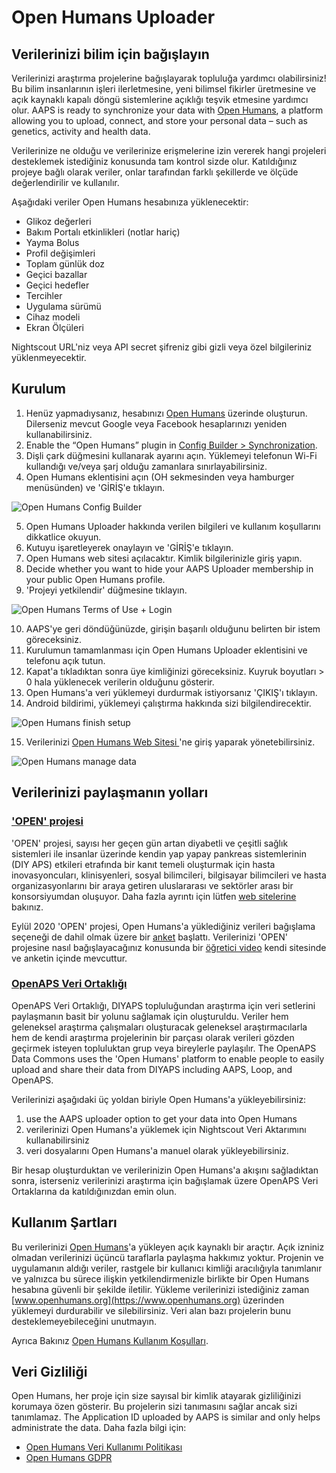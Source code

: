 # Open Humans Uploader

## Verilerinizi bilim için bağışlayın

Verilerinizi araştırma projelerine bağışlayarak topluluğa yardımcı olabilirsiniz! Bu bilim insanlarının işleri ilerletmesine, yeni bilimsel fikirler üretmesine ve açık kaynaklı kapalı döngü sistemlerine açıklığı teşvik etmesine yardımcı olur. AAPS is ready to synchronize your data with [Open Humans](https://www.openhumans.org), a platform allowing you to upload, connect, and store your personal data – such as genetics, activity and health data.

Verilerinize ne olduğu ve verilerinize erişmelerine izin vererek hangi projeleri desteklemek istediğiniz konusunda tam kontrol sizde olur. Katıldığınız projeye bağlı olarak veriler, onlar tarafından farklı şekillerde ve ölçüde değerlendirilir ve kullanılır.

Aşağıdaki veriler Open Humans hesabınıza yüklenecektir:

- Glikoz değerleri
- Bakım Portalı etkinlikleri (notlar hariç)
- Yayma Bolus
- Profil değişimleri
- Toplam günlük doz
- Geçici bazallar
- Geçici hedefler
- Tercihler
- Uygulama sürümü
- Cihaz modeli
- Ekran Ölçüleri

Nightscout URL'niz veya API secret şifreniz gibi gizli veya özel bilgileriniz yüklenmeyecektir.

## Kurulum

1. Henüz yapmadıysanız, hesabınızı [Open Humans](https://www.openhumans.org) üzerinde oluşturun. Dilerseniz mevcut Google veya Facebook hesaplarınızı yeniden kullanabilirsiniz.
2. Enable the “Open Humans” plugin in [Config Builder > Synchronization](../SettingUpAaps/ConfigBuilder.md).
3. Dişli çark düğmesini kullanarak ayarını açın. Yüklemeyi telefonun Wi-Fi kullandığı ve/veya şarj olduğu zamanlara sınırlayabilirsiniz.
4. Open Humans eklentisini açın (OH sekmesinden veya hamburger menüsünden) ve 'GİRİŞ'e tıklayın.

![Open Humans Config Builder](../images/OHUploader1.png)

5. Open Humans Uploader hakkında verilen bilgileri ve kullanım koşullarını dikkatlice okuyun.
6. Kutuyu işaretleyerek onaylayın ve 'GİRİŞ'e tıklayın.
7. Open Humans web sitesi açılacaktır. Kimlik bilgilerinizle giriş yapın.
8. Decide whether you want to hide your AAPS Uploader membership in your public Open Humans profile.
9. 'Projeyi yetkilendir' düğmesine tıklayın.

![Open Humans Terms of Use + Login](../images/OHUploader2.png)

10. AAPS'ye geri döndüğünüzde, girişin başarılı olduğunu belirten bir istem göreceksiniz.
11. Kurulumun tamamlanması için Open Humans Uploader eklentisini ve telefonu açık tutun.
12. Kapat'a tıkladıktan sonra üye kimliğinizi göreceksiniz. Kuyruk boyutları > 0 hala yüklenecek verilerin olduğunu gösterir.
13. Open Humans'a veri yüklemeyi durdurmak istiyorsanız 'ÇIKIŞ'ı tıklayın.
14. Android bildirimi, yüklemeyi çalıştırma hakkında sizi bilgilendirecektir.

![Open Humans finish setup](../images/OHUploader3.png)

15. Verilerinizi [ Open Humans Web Sitesi ](https://www.openhumans.org) 'ne giriş yaparak yönetebilirsiniz.

![Open Humans manage data](../images/OHWeb.png)

## Verilerinizi paylaşmanın yolları

### ['OPEN' projesi](https://www.open-diabetes.eu/)

'OPEN' projesi, sayısı her geçen gün artan diyabetli ve çeşitli sağlık sistemleri ile insanlar üzerinde kendin yap yapay pankreas sistemlerinin (DIY APS) etkileri etrafında bir kanıt temeli oluşturmak için hasta inovasyoncuları, klinisyenleri, sosyal bilimcileri, bilgisayar bilimcileri ve hasta organizasyonlarını bir araya getiren uluslararası ve sektörler arası bir konsorsiyumdan oluşuyor. Daha fazla ayrıntı için lütfen [web sitelerine](https://www.open-diabetes.eu/) bakınız.

Eylül 2020 'OPEN' projesi, Open Humans'a yüklediğiniz verileri bağışlama seçeneği de dahil olmak üzere bir [anket](https://survey.open-diabetes.eu/) başlattı. Verilerinizi 'OPEN' projesine nasıl bağışlayacağınız konusunda bir [öğretici video](https://open-diabetes.eu/en/open-survey/survey-tutorials/) kendi sitesinde ve anketin içinde mevcuttur.

### [OpenAPS Veri Ortaklığı](https://www.openhumans.org/activity/openaps-data-commons/)

OpenAPS Veri Ortaklığı, DIYAPS topluluğundan araştırma için veri setlerini paylaşmanın basit bir yolunu sağlamak için oluşturuldu. Veriler hem geleneksel araştırma çalışmaları oluşturacak geleneksel araştırmacılarla hem de kendi araştırma projelerinin bir parçası olarak verileri gözden geçirmek isteyen topluluktan grup veya bireylerle paylaşılır. The OpenAPS Data Commons uses the 'Open Humans' platform to enable people to easily upload and share their data from DIYAPS including AAPS, Loop, and OpenAPS.

Verilerinizi aşağıdaki üç yoldan biriyle Open Humans'a yükleyebilirsiniz:

1. use the AAPS uploader option to get your data into Open Humans
2. verilerinizi Open Humans'a yüklemek için Nightscout Veri Aktarımını kullanabilirsiniz
3. veri dosyalarını Open Humans'a manuel olarak yükleyebilirsiniz.

Bir hesap oluşturduktan ve verilerinizin Open Humans'a akışını sağladıktan sonra, isterseniz verilerinizi araştırma için bağışlamak üzere OpenAPS Veri Ortaklarına da katıldığınızdan emin olun.

## Kullanım Şartları

Bu verilerinizi [Open Humans](https://www.openhumans.org)'a yükleyen açık kaynaklı bir araçtır. Açık izniniz olmadan verilerinizi üçüncü taraflarla paylaşma hakkımız yoktur. Projenin ve uygulamanın aldığı veriler, rastgele bir kullanıcı kimliği aracılığıyla tanımlanır ve yalnızca bu sürece ilişkin yetkilendirmenizle birlikte bir Open Humans hesabına güvenli bir şekilde iletilir. Yükleme verilerinizi istediğiniz zaman [www.openhumans.org](https://www.openhumans.org) üzerinden yüklemeyi durdurabilir ve silebilirsiniz. Veri alan bazı projelerin bunu desteklemeyebileceğini unutmayın.

Ayrıca Bakınız [Open Humans Kullanım Koşulları](https://www.openhumans.org/terms/).

## Veri Gizliliği

Open Humans, her proje için size sayısal bir kimlik atayarak gizliliğinizi korumaya özen gösterir. Bu projelerin sizi tanımasını sağlar ancak sizi tanımlamaz. The Application ID uploaded by AAPS is similar and only helps administrate the data. Daha fazla bilgi için:

- [Open Humans Veri Kullanımı Politikası](https://www.openhumans.org/data-use/)
- [Open Humans GDPR](https://www.openhumans.org/gdpr/)
